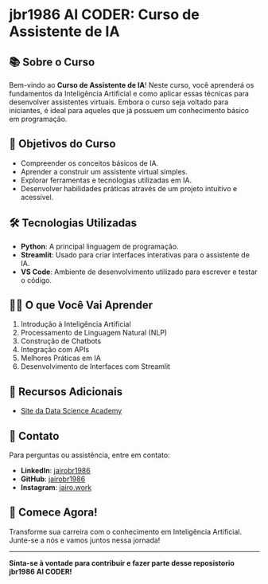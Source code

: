 # jbr1986 AI CODER: Curso de Assistente de IA

## 📚 Sobre o Curso
Bem-vindo ao **Curso de Assistente de IA**! Neste curso, você aprenderá os fundamentos da Inteligência Artificial e como aplicar essas técnicas para desenvolver assistentes virtuais. Embora o curso seja voltado para iniciantes, é ideal para aqueles que já possuem um conhecimento básico em programação.

## 🎯 Objetivos do Curso
- Compreender os conceitos básicos de IA.
- Aprender a construir um assistente virtual simples.
- Explorar ferramentas e tecnologias utilizadas em IA.
- Desenvolver habilidades práticas através de um projeto intuitivo e acessível.

## 🛠️ Tecnologias Utilizadas
- **Python**: A principal linguagem de programação.
- **Streamlit**: Usado para criar interfaces interativas para o assistente de IA.
- **VS Code**: Ambiente de desenvolvimento utilizado para escrever e testar o código.

## 🧑‍🏫 O que Você Vai Aprender
1. Introdução à Inteligência Artificial
2. Processamento de Linguagem Natural (NLP)
3. Construção de Chatbots
4. Integração com APIs
5. Melhores Práticas em IA
6. Desenvolvimento de Interfaces com Streamlit

## 🌟 Recursos Adicionais
- [Site da Data Science Academy](https://www.datascienceacademy.com.br/?msg=not-logged-in)

## 💬 Contato
Para perguntas ou assistência, entre em contato:
- **LinkedIn**: [jairobr1986](https://www.linkedin.com/in/jairobr1986)
- **GitHub**: [jairobr1986](https://github.com/jairobr1986)
- **Instagram**: [jairo.work](https://www.instagram.com/jairo.work/)


## 🚀 Comece Agora!
Transforme sua carreira com o conhecimento em Inteligência Artificial. Junte-se a nós e vamos juntos nessa jornada!

---

**Sinta-se à vontade para contribuir e fazer parte desse reposistorio jbr1986 AI CODER!**